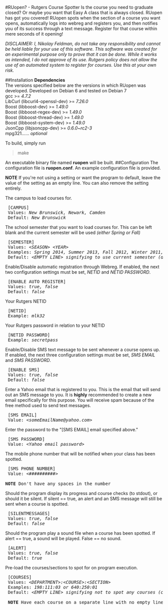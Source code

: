 #RUopen? - Rutgers Course Spotter
Is the course you need to graduate closed? Or maybe you want that Easy A class that is always closed. RUopen has got you covered! RUopen spots when the section of a course you want opens, automatically logs into webreg and registers you, and then notifies you of its success through a text message. Register for that course within mere seconds of it opening!

*DISCLAIMER: I, Nikolay Feldman, do not take any responsibility and cannot be held liable for your use of this software. This software was created for an experimental purpose only to prove that it can be done. While it works as intended, I do not approve of its use. Rutgers policy does not allow the use of an automated system to register for courses. Use this at your own risk.*


##Installation
**Dependencies**<br>
The versions specified below are the versions in which RUopen was developed. Developed on Debian 6 and tested on Debian 7<br>
gcc >= *4.7.2*<br>
LibCurl (libcurl4-openssl-dev)  >= *7.26.0*<br>
Boost (libboost-dev) >= *1.49.0*<br>
Boost (libboost-regex-dev) >= *1.49.0*<br>
Boost (libboost-thread-dev) >= *1.49.0*<br>
Boost (libboost-system-dev) >= *1.49.0*<br>
JsonCpp (libjsoncpp-dev) >= *0.6.0~rc2-3*<br>
mpg321...... *optional*

To build, simply run
> make

An executable binary file named **ruopen** will be built.
##Configuration
The configuration file is **ruopen.conf**. An example configuration file is provided.

**NOTE** 
If you're not using a setting or want the program to default, leave the value of the setting as an empty line. You can also remove the setting entirely.

The campus to load courses for.
<pre>
 [CAMPUS] 
 Values: <i>New Brunswick, Newark, Camden</i>
 Default: <i>New Brunswick</i>
</pre>

The school semester that you want to load courses for. This can be left blank and the current semester will be used *(either Spring or Fall)*
<pre>
 [SEMESTER] 
 Values: <i>&lt;SEASON&gt; &lt;YEAR&gt;</i>
 Examples: <i>Spring 2014, Summer 2013, Fall 2012, Winter 2011, etc...</i>
 Default: <i>&lt;EMPTY LINE&gt; signifying to use current semester (determined automatically).</i>
</pre>

Enable/Disable automatic registration through Webreg. If enabled, the next two configuration settings must be set, *NETID* and *NETID PASSWORD*.
<pre>
 [ENABLE AUTO REGISTER] 
 Values: <i>true, false</i>
 Default: <i>false</i>
</pre>

Your Rutgers NETID
<pre>
 [NETID] 
 Example: <i>mlk32</i>
</pre>

Your Rutgers password in relation to your NETID
<pre>
 [NETID PASSWORD] 
 Example: <i>secretpass</i>
</pre>

Enable/Disable SMS text message to be sent whenever a course opens up. If enabled, the next three configuration settings must be set, *SMS EMAIL* and *SMS PASSWORD*.
<pre>
 [ENABLE SMS] 
 Values: <i>true, false</i>
 Default: <i>false</i>
</pre>

Enter a Yahoo email that is registered to you. This is the email that will send out an SMS message to you. It is **highly** recommended to create a new email specifically for this purpose. You will receive spam because of the free method used to send text messages.
<pre>
 [SMS EMAIL] 
 Value: <i>&lt;someEmailName@yahoo.com&gt;</i>
</pre>

Enter the password to the "[SMS EMAIL] email specified above."
<pre>
 [SMS PASSWORD] 
 Value: <i>&lt;Yahoo email password&gt;</i>
</pre>
The mobile phone number that will be notified when your class has been spotted.
<pre>
 [SMS PHONE NUMBER]
 Value: <i>&lt;##########&gt;</i>

<b>NOTE</b> Don't have any spaces in the number
</pre>

Should the program display its progress and course checks (to stdout), or should it be silent. If silent == true, an alert and an SMS message will still be sent when a course is spotted.
<pre>
 [SILENTMESSAGES]
 Values: <i>true, false</i>
 Default: <i>false</i>
</pre>

Should the program play a sound file when a course has been spotted. If alert == true, a sound will be played. False == no sound.
<pre>
 [ALERT]
 Values: <i>true, false</i>
 Default: <i>true</i>
</pre>

Pre-load the courses/sections to spot for on program execution.
<pre>
 [COURSES] 
 Values: <i>&lt;DEPARTMENT&gt;:&lt;COURSE&gt;:&lt;SECTION&gt;</i>
 Examples: <i>198:111:03 or 640:250:01</i>
 Default: <i>&lt;EMPTY LINE&gt; signifying not to spot any courses (can be set within program).</i>

 <b>NOTE</b> Have each course on a separate line with no empty lines inbetween.
</pre>


